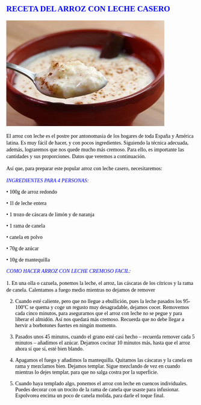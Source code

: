 ## <span style="color:blue;font-family:Castellar;font-size:18;">**RECETA DEL ARROZ CON LECHE CASERO** </span>

![Imagen montaje](Arroz_con_leche.jpg)

<span style="color:black;font-family:Time New Roman;family-size:12;">El arroz con leche es el postre por antonomasia de los hogares de toda España y América latina. Es muy fácil de hacer, y con pocos ingredientes. Siguiendo la técnica adecuada, además, lograremos que nos quede mucho más cremoso. Para ello, es importante las cantidades y sus proporciones. Datos que veremos a continuación.</span>
  
<span style="color:black;font-family:Time New Roman;family-size:12;">Así que, para preparar este popular arroz con leche casero, necesitaremos:</span>
  
<span style="color:blue;font-family:Time New Roman;family-size:14;">*INGREDIENTES PARA 4 PERSONAS:*</span> 

<span style="color:black;font-family:Time New Roman;family-size:12;"> 

•	100g de arroz redondo

•	1l de leche entera

•	1 trozo de cáscara de limón y de naranja

•	1 rama de canela

•	canela en polvo

•	70g de azúcar

•	10g de mantequilla

<span style="color:blue;font-family:Time New Roman;family-size:14;">*COMO HACER ARROZ CON LECHE CREMOSO FACIL:*</span>
  
<span style="color:black;font-family:Time New Roman;family-size:12;">
1.	En una olla o cazuela, ponemos la leche, el arroz, las cáscaras de los cítricos y la rama de canela. Calentamos a fuego medio mientras no dejamos de remover
  
2.	Cuando esté caliente, pero que no llegue a ebullición, pues la leche pasados los 95-100ºC se quema y coge un regusto muy desagradable, dejamos cocer. Removemos cada cinco minutos, para asegurarnos que el arroz con leche no se pegue y para liberar el almidón. Así nos quedará más cremoso. Recuerda que no debe llegar a hervir a borbotones fuertes en ningún momento.

3.	Pasados unos 45 minutos, cuando el grano esté casi hecho – recuerda remover cada 5 minutos – añadimos el azúcar. Dejamos cocinar 10 minutos más, hasta que el arroz ahora sí que sí, esté bien blando.

4.	Apagamos el fuego y añadimos la mantequilla. Quitamos las cáscaras y la canela en rama y mezclamos bien. Dejamos templar. Sigue mezclando de vez en cuando mientras lo dejes templar, para que no salga costra por la superficie.

5.	Cuando haya templado algo, ponemos el arroz con leche en cuencos individuales. Puedes decorar con un trocito de la rama de canela que usaste para infusionar. Espolvorea encima un poco de canela molida, para darle el toque final.

  
